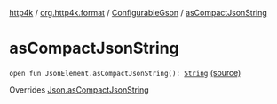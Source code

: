 [http4k](../../index.md) / [org.http4k.format](../index.md) / [ConfigurableGson](index.md) / [asCompactJsonString](./as-compact-json-string.md)

# asCompactJsonString

`open fun JsonElement.asCompactJsonString(): `[`String`](https://kotlinlang.org/api/latest/jvm/stdlib/kotlin/-string/index.html) [(source)](https://github.com/http4k/http4k/blob/master/http4k-format-gson/src/main/kotlin/org/http4k/format/Gson.kt#L72)

Overrides [Json.asCompactJsonString](../-json/as-compact-json-string.md)

